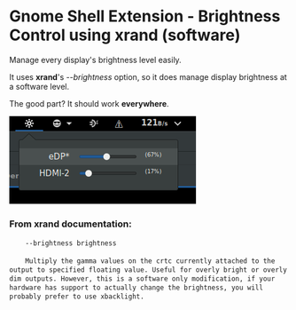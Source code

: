 # Gnome Shell Extension - Brightness Control using xrand (software)

Manage every display's brightness level easily.

It uses **xrand**'s _--brightness_ option, so it does manage display brightness at a software level.

The good part? It should work **everywhere**.

![Screenshot](/screenshot.png)


### From xrand documentation:

```
    --brightness brightness

    Multiply the gamma values on the crtc currently attached to the output to specified floating value. Useful for overly bright or overly dim outputs. However, this is a software only modification, if your hardware has support to actually change the brightness, you will probably prefer to use xbacklight.
```


